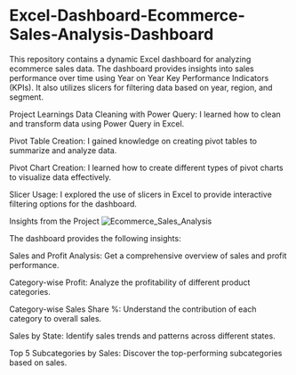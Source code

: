 # Excel-Dashboard-Ecommerce-Sales-Analysis-Dashboard
This repository contains a dynamic Excel dashboard for analyzing ecommerce sales data. The dashboard provides insights into sales performance over time using Year on Year Key Performance Indicators (KPIs). It also utilizes slicers for filtering data based on year, region, and segment.

Project Learnings
Data Cleaning with Power Query: I learned how to clean and transform data using Power Query in Excel.

Pivot Table Creation: I gained knowledge on creating pivot tables to summarize and analyze data.

Pivot Chart Creation: I learned how to create different types of pivot charts to visualize data effectively.

Slicer Usage: I explored the use of slicers in Excel to provide interactive filtering options for the dashboard.

Insights from the Project        ![Ecommerce_Sales_Analysis](https://github.com/Radhika1102/Excel-Dashboard-Ecommerce-Sales-Analysis-Dashboard/assets/131529605/7fc0710e-2358-452b-b03a-50199dd43631)

The dashboard provides the following insights:

Sales and Profit Analysis: Get a comprehensive overview of sales and profit performance.

Category-wise Profit: Analyze the profitability of different product categories.

Category-wise Sales Share %: Understand the contribution of each category to overall sales.

Sales by State: Identify sales trends and patterns across different states.

Top 5 Subcategories by Sales: Discover the top-performing subcategories based on sales.
